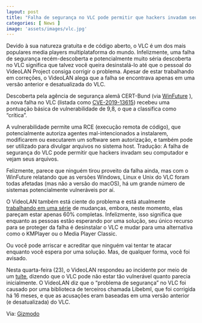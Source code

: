 ```yaml
---
layout: post
title: "Falha de segurança no VLC pode permitir que hackers invadam seu computador"
categories: [ News ]
image: 'assets/images/vlc.jpg'
---
```


Devido à sua natureza gratuita e de código aberto, o VLC é um dos mais populares media players multiplataforma do mundo. Infelizmente, uma falha de segurança recém-descoberta e potencialmente muito séria descoberta no VLC significa que talvez você queira desinstalá-lo até que o pessoal do VideoLAN Project consiga corrigir o problema. Apesar de estar trabalhando em correções, o VideoLAN alega que a falha se encontrava apenas em uma versão anterior e desatualizada do VLC.

Descoberta pela agência de segurança alemã CERT-Bund (via [WinFuture](https://winfuture.de/news,110171.html) ), a nova falha no VLC (listada como [CVE-2019-13615](https://nvd.nist.gov/vuln/detail/CVE-2019-13615)) recebeu uma pontuação básica de vulnerabilidade de 9,8, o que a classifica como “crítica”.

A vulnerabilidade permite uma RCE (execução remota de código), que potencialmente autoriza agentes mal-intencionados a instalarem, modificarem ou executarem um software sem autorização, e também pode ser utilizado para divulgar arquivos no sistema host. Tradução: A falha de segurança do VLC pode permitir que hackers invadam seu computador e vejam seus arquivos.

Felizmente, parece que ninguém tirou proveito da falha ainda, mas com o WinFuture relatando que as versões Windows, Linux e Unix do VLC foram todas afetadas (mas não a versão do macOS), há um grande número de sistemas potencialmente vulneráveis ​​por aí.

O VideoLAN também está ciente do problema e está atualmente [trabalhando em uma série](https://trac.videolan.org/vlc/ticket/22474) de mudanças, embora, neste momento, elas pareçam estar apenas 60% completas. Infelizmente, isso significa que enquanto as pessoas estão esperando por uma solução, seu único recurso para se proteger da falha é desinstalar o VLC e mudar para uma alternativa como o KMPlayer ou o Media Player Classic.

Ou você pode arriscar e acreditar que ninguém vai tentar te atacar enquanto você espera por uma solução. Mas, de qualquer forma, você foi avisado.

Nesta quarta-feira (23), o VideoLAN respondeu ao incidente por meio de um [tuíte](https://twitter.com/videolan/status/1153963312981389312), dizendo que o VLC pode não estar tão vulnerável quanto parecia inicialmente. O VideoLAN diz que o “problema de segurança” no VLC foi causado por uma biblioteca de terceiros chamada Libebml, que foi corrigida há 16 meses, e que as acusações eram baseadas em uma versão anterior (e desatualizada) do VLC.

Via: [Gizmodo](https://gizmodo.uol.com.br/falha-seguranca-vlc-hackers/)



